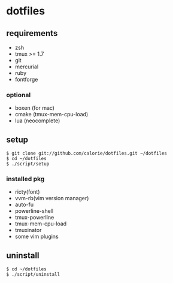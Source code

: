 dotfiles
========
## requirements

- zsh
- tmux >= 1.7
- git
- mercurial
- ruby
- fontforge

### optional

- boxen (for mac)
- cmake (tmux-mem-cpu-load)
- lua (neocomplete)

## setup

```
$ git clone git://github.com/calorie/dotfiles.git ~/dotfiles
$ cd ~/dotfiles
$ ./script/setup
```

### installed pkg

- ricty(font)
- vvm-rb(vim version manager)
- auto-fu
- powerline-shell
- tmux-powerline
- tmux-mem-cpu-load
- tmuxinator
- some vim plugins

## uninstall

```
$ cd ~/dotfiles
$ ./script/uninstall
```

